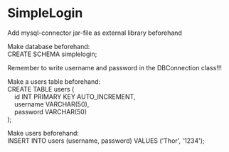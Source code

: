 # SimpleLogin
Add mysql-connector jar-file as external library beforehand

Make database beforehand: <br>
CREATE SCHEMA simplelogin;

Remember to write username and password in the DBConnection class!!!

Make a users table beforehand: <br>
CREATE TABLE users ( <br>
&nbsp;&nbsp;&nbsp; id INT PRIMARY KEY AUTO_INCREMENT, <br>
&nbsp;&nbsp;&nbsp; username VARCHAR(50), <br>
&nbsp;&nbsp;&nbsp; password VARCHAR(50) <br>
);

Make users beforehand: <br>
INSERT INTO users (username, password) VALUES ('Thor', '1234');

